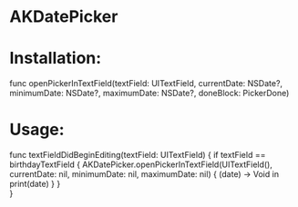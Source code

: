 # AKDatePicker

# **Installation:**

func openPickerInTextField(textField: UITextField, currentDate: NSDate?, minimumDate: NSDate?, maximumDate: NSDate?, doneBlock: PickerDone)



# **Usage:**

 func textFieldDidBeginEditing(textField: UITextField) {
        if textField == birthdayTextField {
            AKDatePicker.openPickerInTextField(UITextField(), currentDate: nil, minimumDate: nil, maximumDate: nil) { (date) ->                   Void in
                  print(date)
            }
      }        
 }
